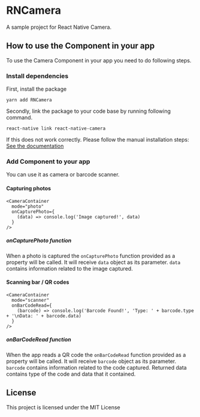 # RNCamera

A sample project for React Native Camera.

## How to use the Component in your app

To use the Camera Component in your app you need to do following steps.

### Install dependencies

First, install the package

```
yarn add RNCamera
```

Secondly, link the package to your code base by running following command.

```
react-native link react-native-camera
```
If this does not work correctly. Please follow the manual installation steps: [See the documentation](https://github.com/react-native-community/react-native-camera#manual-install)

### Add Component to your app

You can use it as camera or barcode scanner.

#### Capturing photos
```
<CameraContainer
  mode="photo"
  onCapturePhoto={
    (data) => console.log('Image captured!', data)
  }
/>
```

##### onCapturePhoto function

When a photo is captured the `onCapturePhoto` function provided as a property will be called. It will receive `data` object as its parameter. `data` contains information related to the image captured.


#### Scanning bar / QR codes
```
<CameraContainer
  mode="scanner"
  onBarCodeRead={
    (barcode) => console.log('Barcode Found!', 'Type: ' + barcode.type + '\nData: ' + barcode.data)
  }
/>
```

##### onBarCodeRead function

When the app reads a QR code the `onBarCodeRead` function provided as a property will be called. It will receive `barcode` object as its parameter. `barcode` contains information related to the code captured. Returned data contains type of the code and data that it contained.


## License

This project is licensed under the MIT License
